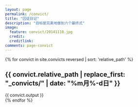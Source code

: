 ```yaml
---
layout: page
permalink: /convict/
title: "囚徒日记"
description: "目标是完美地做到六个最终式"
image:
  feature: convict/20141118.jpg
  credit:
  creditlink:
comments: page-convict
---
```


<div id="post-index">
  {% for convict in site.convicts  reversed | sort: 'relative_path' %}
  <article>
    <h2>{{ convict.relative_path | replace_first: "_convicts/" | date: "%m月%-d日" }}</h2>
    <div class="entry-content">
      {{ convict.output }}
    </div>
  </article>
  {% endfor %}
</div>
